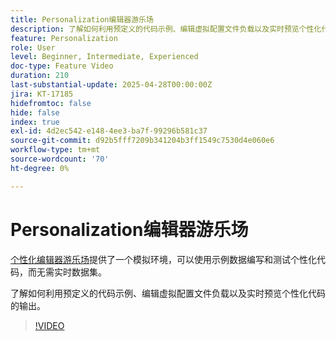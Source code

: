 ```yaml
---
title: Personalization编辑器游乐场
description: 了解如何利用预定义的代码示例、编辑虚拟配置文件负载以及实时预览个性化代码的输出。
feature: Personalization
role: User
level: Beginner, Intermediate, Experienced
doc-type: Feature Video
duration: 210
last-substantial-update: 2025-04-28T00:00:00Z
jira: KT-17185
hidefromtoc: false
hide: false
index: true
exl-id: 4d2ec542-e148-4ee3-ba7f-99296b581c37
source-git-commit: d92b5fff7209b341204b3ff1549c7530d4e060e6
workflow-type: tm+mt
source-wordcount: '70'
ht-degree: 0%

---
```


# Personalization编辑器游乐场

[个性化编辑器游乐场](https://experienceleague.adobe.com/zh-hans/apps/journey-optimizer/ajo-personalization#)提供了一个模拟环境，可以使用示例数据编写和测试个性化代码，而无需实时数据集。

了解如何利用预定义的代码示例、编辑虚拟配置文件负载以及实时预览个性化代码的输出。

>[!VIDEO](https://video.tv.adobe.com/v/3457868/?learn=on&enablevpops)
